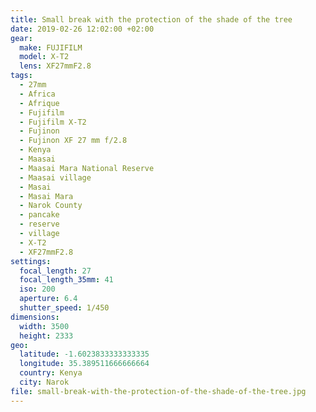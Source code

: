 ```yaml
---
title: Small break with the protection of the shade of the tree
date: 2019-02-26 12:02:00 +02:00
gear:
  make: FUJIFILM
  model: X-T2
  lens: XF27mmF2.8
tags:
  - 27mm
  - Africa
  - Afrique
  - Fujifilm
  - Fujifilm X-T2
  - Fujinon
  - Fujinon XF 27 mm f/2.8
  - Kenya
  - Maasai
  - Maasai Mara National Reserve
  - Maasai village
  - Masai
  - Masai Mara
  - Narok County
  - pancake
  - reserve
  - village
  - X-T2
  - XF27mmF2.8
settings:
  focal_length: 27
  focal_length_35mm: 41
  iso: 200
  aperture: 6.4
  shutter_speed: 1/450
dimensions:
  width: 3500
  height: 2333
geo:
  latitude: -1.6023833333333335
  longitude: 35.389511666666664
  country: Kenya
  city: Narok
file: small-break-with-the-protection-of-the-shade-of-the-tree.jpg
---
```



